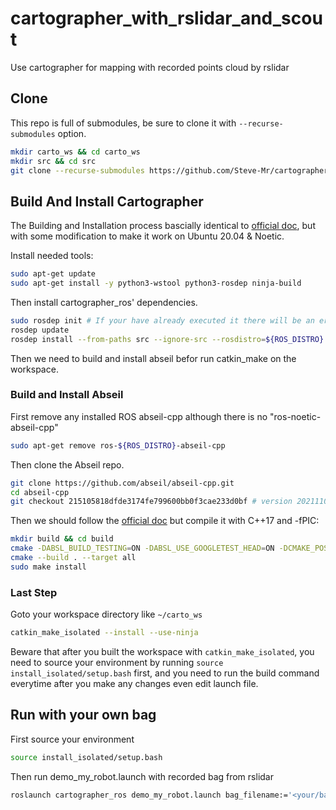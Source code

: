 # cartographer_with_rslidar_and_scout

Use cartographer for mapping with recorded points cloud by rslidar

## Clone

This repo is full of submodules, be sure to clone it with ```--recurse-submodules``` option.

```sh
mkdir carto_ws && cd carto_ws
mkdir src && cd src
git clone --recurse-submodules https://github.com/Steve-Mr/cartographer_with_rslidar_and_scout.git .
```

## Build And Install Cartographer

The Building and Installation process bascially identical to [official doc](https://google-cartographer-ros.readthedocs.io/en/latest/compilation.html), but with some modification to make it work on Ubuntu 20.04 & Noetic.

Install needed tools:

```sh
sudo apt-get update
sudo apt-get install -y python3-wstool python3-rosdep ninja-build
```

Then install cartographer_ros' dependencies.

```sh
sudo rosdep init # If your have already executed it there will be an error, just ignore it.
rosdep update
rosdep install --from-paths src --ignore-src --rosdistro=${ROS_DISTRO} -y
```

Then we need to build and install abseil befor run catkin_make on the workspace.

### Build and Install Abseil

First remove any installed ROS abseil-cpp although there is no "ros-noetic-abseil-cpp"

```sh
sudo apt-get remove ros-${ROS_DISTRO}-abseil-cpp
```

Then clone the Abseil repo.

```sh
git clone https://github.com/abseil/abseil-cpp.git
cd abseil-cpp
git checkout 215105818dfde3174fe799600bb0f3cae233d0bf # version 20211102.0 which is specified in cartographer/scripts/install_abseil.sh
```

Then we should follow the [official doc](https://abseil.io/docs/cpp/quickstart-cmake) but compile it with C++17 and -fPIC:

```sh
mkdir build && cd build
cmake -DABSL_BUILD_TESTING=ON -DABSL_USE_GOOGLETEST_HEAD=ON -DCMAKE_POSITION_INDEPENDENT_CODE=ON -DCMAKE_CXX_STANDARD=17 ..
cmake --build . --target all
sudo make install
```

### Last Step

Goto your workspace directory like ```~/carto_ws``` 

```sh
catkin_make_isolated --install --use-ninja
```

Beware that after you built the workspace with ```catkin_make_isolated```, you need to source your environment by running ```source install_isolated/setup.bash``` first, and you need to run the build command everytime after you make any changes even edit launch file.

## Run with your own bag

First source your environment 

```sh
source install_isolated/setup.bash
```

Then run demo_my_robot.launch with recorded bag from rslidar

```sh
roslaunch cartographer_ros demo_my_robot.launch bag_filename:='<your/bag/file/path>'
```

